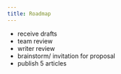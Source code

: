 ```yaml
---
title: Roadmap
---
```

- receive drafts
- team review 
- writer review
- brainstorm/ invitation for proposal
- publish 5 articles
